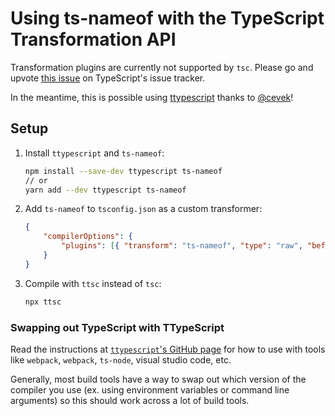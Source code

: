 # Using ts-nameof with the TypeScript Transformation API

Transformation plugins are currently not supported by `tsc`. Please go and upvote [this issue](https://github.com/Microsoft/TypeScript/issues/14419) on TypeScript's issue tracker.

In the meantime, this is possible using [ttypescript](https://github.com/cevek/ttypescript) thanks to [@cevek](https://github.com/cevek)!

## Setup

1. Install `ttypescript` and `ts-nameof`:

    ```bash
    npm install --save-dev ttypescript ts-nameof
    // or
    yarn add --dev ttypescript ts-nameof
    ```

2. Add `ts-nameof` to `tsconfig.json` as a custom transformer:

    ```json
    {
        "compilerOptions": {
            "plugins": [{ "transform": "ts-nameof", "type": "raw", "before": true }]
        }
    }
    ```

3. Compile with `ttsc` instead of `tsc`:

    ```bash
    npx ttsc
    ```

### Swapping out TypeScript with TTypeScript

Read the instructions at [`ttypescript`'s GitHub page](https://github.com/cevek/ttypescript) for how to use with tools like `webpack`, `webpack`, `ts-node`, visual studio code, etc.

Generally, most build tools have a way to swap out which version of the compiler you use (ex. using environment variables or command line arguments) so this should work across a lot of build tools.
